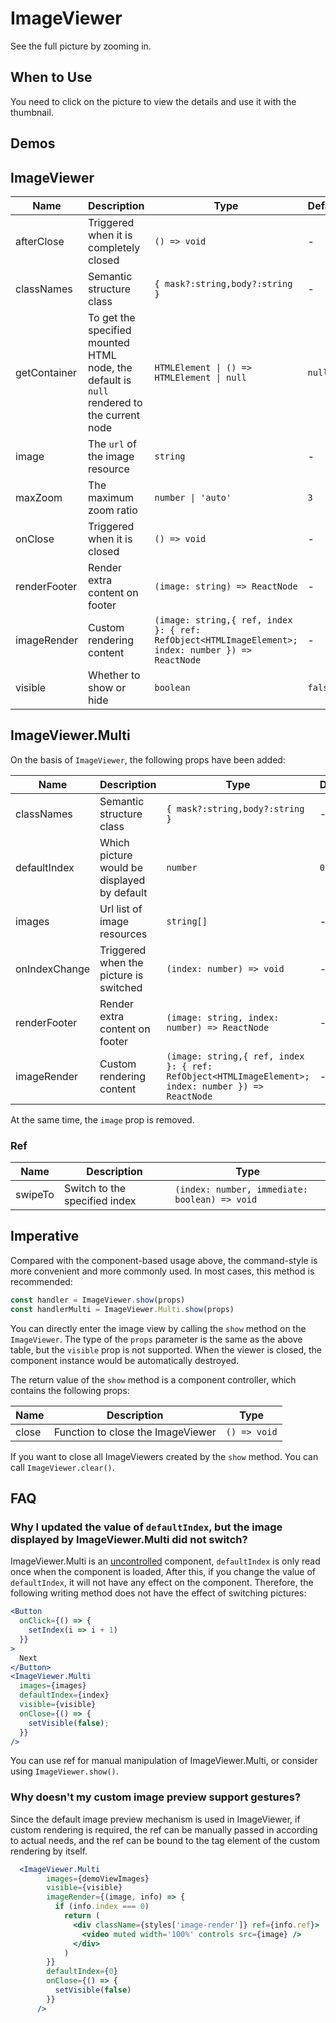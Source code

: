 # ImageViewer

See the full picture by zooming in.

## When to Use

You need to click on the picture to view the details and use it with the thumbnail.

## Demos

<code src="./demos/demo1.tsx"></code>

## ImageViewer

| Name | Description | Type | Default | Version |
| --- | --- | --- | --- | --- |
| afterClose | Triggered when it is completely closed | `() => void` | - |  |
| classNames | Semantic structure class | `{ mask?:string,body?:string }` | - | 5.33.1 |
| getContainer | To get the specified mounted HTML node, the default is `null` rendered to the current node | `HTMLElement \| () => HTMLElement \| null` | `null` |  |
| image | The `url` of the image resource | `string` | - |  |
| maxZoom | The maximum zoom ratio | `number \| 'auto'` | `3` |  |
| onClose | Triggered when it is closed | `() => void` | - |  |
| renderFooter | Render extra content on footer | `(image: string) => ReactNode` | - |  |
| imageRender | Custom rendering content | `(image: string,{ ref, index }: { ref: RefObject<HTMLImageElement>; index: number }) => ReactNode` | - | 5.39.0 |
| visible | Whether to show or hide | `boolean` | `false` |  |

## ImageViewer.Multi

On the basis of `ImageViewer`, the following props have been added:

| Name | Description | Type | Default | Version |
| --- | --- | --- | --- | --- |
| classNames | Semantic structure class | `{ mask?:string,body?:string }` | - | 5.33.1 |
| defaultIndex | Which picture would be displayed by default | `number` | `0` |  |
| images | Url list of image resources | `string[]` | - |  |
| onIndexChange | Triggered when the picture is switched | `(index: number) => void` | - |  |
| renderFooter | Render extra content on footer | `(image: string, index: number) => ReactNode` | - |  |
| imageRender | Custom rendering content | `(image: string,{ ref, index }: { ref: RefObject<HTMLImageElement>; index: number }) => ReactNode` | - |  |

At the same time, the `image` prop is removed.

### Ref

| Name | Description | Type |
| --- | --- | --- |
| swipeTo | Switch to the specified index | `(index: number, immediate: boolean) => void` |

## Imperative

Compared with the component-based usage above, the command-style is more convenient and more commonly used. In most cases, this method is recommended:

```ts | pure
const handler = ImageViewer.show(props)
const handlerMulti = ImageViewer.Multi.show(props)
```

You can directly enter the image view by calling the `show` method on the `ImageViewer`. The type of the `props` parameter is the same as the above table, but the `visible` prop is not supported. When the viewer is closed, the component instance would be automatically destroyed.

The return value of the `show` method is a component controller, which contains the following props:

| Name  | Description                       | Type         |
| ----- | --------------------------------- | ------------ |
| close | Function to close the ImageViewer | `() => void` |

If you want to close all ImageViewers created by the `show` method. You can call `ImageViewer.clear()`.

## FAQ

### Why I updated the value of `defaultIndex`, but the image displayed by ImageViewer.Multi did not switch?

ImageViewer.Multi is an [uncontrolled](https://reactjs.org/docs/glossary.html#controlled-vs-uncontrolled-components) component, `defaultIndex` is only read once when the component is loaded, After this, if you change the value of `defaultIndex`, it will not have any effect on the component. Therefore, the following writing method does not have the effect of switching pictures:

```jsx
<Button
  onClick={() => {
    setIndex(i => i + 1)
  }}
>
  Next
</Button>
<ImageViewer.Multi
  images={images}
  defaultIndex={index}
  visible={visible}
  onClose={() => {
    setVisible(false);
  }}
/>
```

You can use ref for manual manipulation of ImageViewer.Multi, or consider using `ImageViewer.show()`.

### Why doesn't my custom image preview support gestures?

Since the default image preview mechanism is used in ImageViewer, if custom rendering is required, the ref can be manually passed in according to actual needs, and the ref can be bound to the tag element of the custom rendering by itself.

```jsx
  <ImageViewer.Multi
        images={demoViewImages}
        visible={visible}
        imageRender={(image, info) => {
          if (info.index === 0)
            return (
              <div className={styles['image-render']} ref={info.ref}>
                <video muted width='100%' controls src={image} />
              </div>
            )
        }}
        defaultIndex={0}
        onClose={() => {
          setVisible(false)
        }}
      />
```
